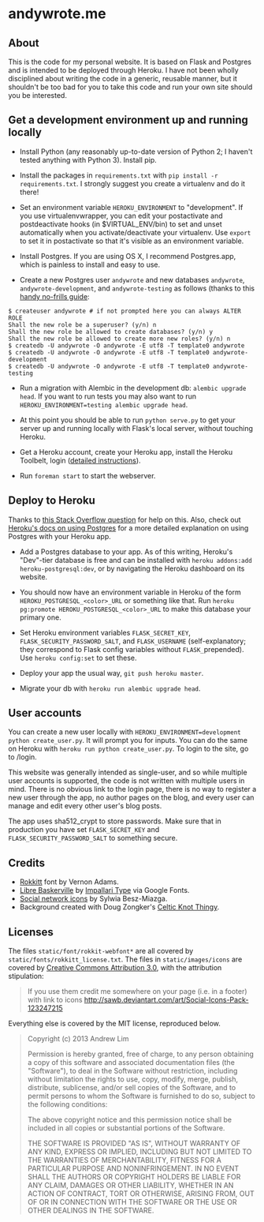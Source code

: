 # andywrote.me

## About

This is the code for my personal website. It is based on Flask and Postgres and is intended to be deployed through Heroku. I have not been wholly disciplined about writing the code in a generic, reusable manner, but it shouldn't be too bad for you to take this code and run your own site should you be interested. 

## Get a development environment up and running locally

- Install Python (any reasonably up-to-date version of Python 2; I haven't tested anything with Python 3). Install pip. 

- Install the packages in `requirements.txt` with `pip install -r requirements.txt`. I strongly suggest you create a virtualenv and do it there! 

- Set an environment variable `HEROKU_ENVIRONMENT` to "development". If you use virtualenvwrapper, you can edit your postactivate and postdeactivate hooks (in $VIRTUAL_ENV/bin) to set and unset automatically when you activate/deactivate your virtualenv. Use `export` to set it in postactivate so that it's visible as an environment variable. 

- Install Postgres. If you are using OS X, I recommend Postgres.app, which is painless to install and easy to use. 

- Create a new Postgres user `andywrote` and new databases `andywrote`, `andywrote-development`, and `andywrote-testing` as follows (thanks to this [handy no-frills guide](http://killtheyak.com/use-postgresql-with-django-flask/): 

```
$ createuser andywrote # if not prompted here you can always ALTER ROLE
Shall the new role be a superuser? (y/n) n
Shall the new role be allowed to create databases? (y/n) y
Shall the new role be allowed to create more new roles? (y/n) n
$ createdb -U andywrote -O andywrote -E utf8 -T template0 andywrote
$ createdb -U andywrote -O andywrote -E utf8 -T template0 andywrote-development
$ createdb -U andywrote -O andywrote -E utf8 -T template0 andywrote-testing
```

- Run a migration with Alembic in the development db: `alembic upgrade head`. If you want to run tests you may also want to run `HEROKU_ENVIRONMENT=testing alembic upgrade head`. 

- At this point you should be able to run `python serve.py` to get your server up and running locally with Flask's local server, without touching Heroku. 

- Get a Heroku account, create your Heroku app, install the Heroku Toolbelt, login ([detailed instructions](https://devcenter.heroku.com/articles/quickstart)). 

- Run `foreman start` to start the webserver. 

## Deploy to Heroku

Thanks to [this Stack Overflow question](http://stackoverflow.com/questions/13262195/how-should-i-run-alembic-migrations-on-heroku) for help on this. Also, check out [Heroku's docs on using Postgres](https://devcenter.heroku.com/articles/heroku-postgresql) for a more detailed explanation on using Postgres with your Heroku app. 

- Add a Postgres database to your app. As of this writing, Heroku's "Dev"-tier database is free and can be installed with `heroku addons:add heroku-postgresql:dev`, or by navigating the Heroku dashboard on its website. 

- You should now have an environment variable in Heroku of the form `HEROKU_POSTGRESQL_<color>_URL` or something like that. Run `heroku pg:promote HEROKU_POSTGRESQL_<color>_URL` to make this database your primary one. 

- Set Heroku environment variables `FLASK_SECRET_KEY`, `FLASK_SECURITY_PASSWORD_SALT`, and `FLASK_USERNAME` (self-explanatory; they correspond to Flask config variables without `FLASK_`prepended). Use `heroku config:set` to set these. 

- Deploy your app the usual way, `git push heroku master`. 

- Migrate your db with `heroku run alembic upgrade head`. 

## User accounts

You can create a new user locally with `HEROKU_ENVIRONMENT=development python create_user.py`. It will prompt you for inputs. You can do the same on Heroku with `heroku run python create_user.py`. To login to the site, go to /login. 

This website was generally intended as single-user, and so while multiple user accounts is supported, the code is not written with multiple users in mind. There is no obvious link to the login page, there is no way to register a new user through the app, no author pages on the blog, and every user can manage and edit every other user's blog posts. 

The app uses sha512_crypt to store passwords. Make sure that in production you have set `FLASK_SECRET_KEY` and `FLASK_SECURITY_PASSWORD_SALT` to something secure. 

## Credits

- [Rokkitt](http://www.fontsquirrel.com/fonts/list/foundry/vernon-adams) font by Vernon Adams. 
- [Libre Baskerville](http://www.google.com/fonts/specimen/Libre+Baskerville) by [Impallari Type](http://www.impallari.com/) via Google Fonts. 
- [Social network icons](http://sawb.deviantart.com/art/Social-Icons-Pack-123247215) by Sylwia Besz-Miazga. 
- Background created with Doug Zongker's [Celtic Knot Thingy](http://isotropic.org/celticknot/). 

## Licenses

The files `static/font/rokkit-webfont*` are all covered by `static/fonts/rokkitt_license.txt`. The files in `static/images/icons` are covered by [Creative Commons Attribution 3.0](http://creativecommons.org/licenses/by/3.0/us/), with the attribution stipulation: 

> If you use them credit me somewhere on your page (i.e. in a footer) with link to icons http://sawb.deviantart.com/art/Social-Icons-Pack-123247215

Everything else is covered by the MIT license, reproduced below. 

> Copyright (c) 2013 Andrew Lim
> 
> Permission is hereby granted, free of charge, to any person obtaining a copy
> of this software and associated documentation files (the "Software"), to deal
> in the Software without restriction, including without limitation the rights
> to use, copy, modify, merge, publish, distribute, sublicense, and/or sell
> copies of the Software, and to permit persons to whom the Software is
> furnished to do so, subject to the following conditions:
> 
> The above copyright notice and this permission notice shall be included in
> all copies or substantial portions of the Software.
> 
> THE SOFTWARE IS PROVIDED "AS IS", WITHOUT WARRANTY OF ANY KIND, EXPRESS OR
> IMPLIED, INCLUDING BUT NOT LIMITED TO THE WARRANTIES OF MERCHANTABILITY,
> FITNESS FOR A PARTICULAR PURPOSE AND NONINFRINGEMENT. IN NO EVENT SHALL THE
> AUTHORS OR COPYRIGHT HOLDERS BE LIABLE FOR ANY CLAIM, DAMAGES OR OTHER
> LIABILITY, WHETHER IN AN ACTION OF CONTRACT, TORT OR OTHERWISE, ARISING FROM,
> OUT OF OR IN CONNECTION WITH THE SOFTWARE OR THE USE OR OTHER DEALINGS IN
> THE SOFTWARE.